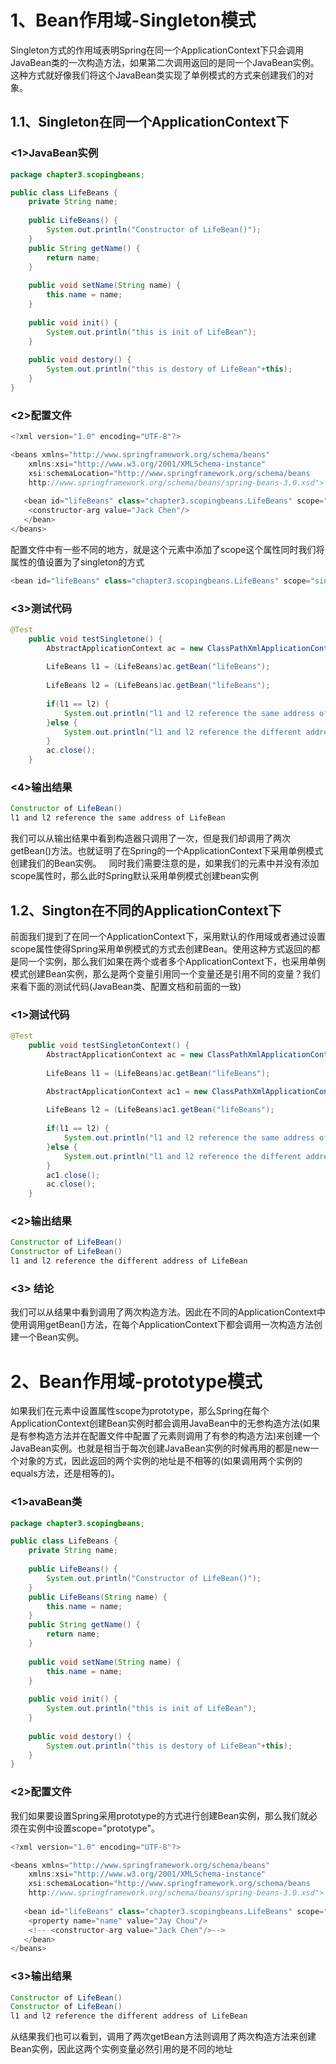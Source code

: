 # 1、Bean作用域-Singleton模式
Singleton方式的作用域表明Spring在同一个ApplicationContext下只会调用JavaBean类的一次构造方法，如果第二次调用返回的是同一个JavaBean实例。这种方式就好像我们将这个JavaBean类实现了单例模式的方式来创建我们的对象。
## 1.1、Singleton在同一个ApplicationContext下
### <1>JavaBean实例
```Java
package chapter3.scopingbeans;

public class LifeBeans {
	private String name;
	
	public LifeBeans() {
		System.out.println("Constructor of LifeBean()");
	}
	public String getName() {
		return name;
	}
	
	public void setName(String name) {
		this.name = name;
	}
	
	public void init() {
		System.out.println("this is init of LifeBean");
	}
	
	public void destory() {
		System.out.println("this is destory of LifeBean"+this);
	}
}
```
### <2>配置文件
```Java
<?xml version="1.0" encoding="UTF-8"?>

<beans xmlns="http://www.springframework.org/schema/beans"
    xmlns:xsi="http://www.w3.org/2001/XMLSchema-instance"
    xsi:schemaLocation="http://www.springframework.org/schema/beans
    http://www.springframework.org/schema/beans/spring-beans-3.0.xsd">
	
   <bean id="lifeBeans" class="chapter3.scopingbeans.LifeBeans" scope="singleton">
  	<constructor-arg value="Jack Chen"/>
   </bean>
</beans>
```
配置文件中有一些不同的地方，就是<bean>这个元素中添加了scope这个属性同时我们将属性的值设置为了singleton的方式
```Java
<bean id="lifeBeans" class="chapter3.scopingbeans.LifeBeans" scope="singleton">
```

### <3>测试代码
```Java
@Test
	public void testSingletone() {
		AbstractApplicationContext ac = new ClassPathXmlApplicationContext("LifeBeans.xml");
		
		LifeBeans l1 = (LifeBeans)ac.getBean("lifeBeans");
		
		LifeBeans l2 = (LifeBeans)ac.getBean("lifeBeans");
		
		if(l1 == l2) {
			System.out.println("l1 and l2 reference the same address of LifeBean");
		}else {
			System.out.println("l1 and l2 reference the different address of LifeBean");
		}
		ac.close();
	}
```
### <4>输出结果
```Java
Constructor of LifeBean()
l1 and l2 reference the same address of LifeBean
```
我们可以从输出结果中看到构造器只调用了一次，但是我们却调用了两次getBean()方法。也就证明了在Spring的一个ApplicationContext下采用单例模式创建我们的Bean实例。  
同时我们需要注意的是，如果我们的<bean>元素中并没有添加scope属性时，那么此时Spring默认采用单例模式创建bean实例

## 1.2、Sington在不同的ApplicationContext下
前面我们提到了在同一个ApplicationContext下，采用默认的作用域或者通过设置scope属性使得Spring采用单例模式的方式去创建Bean。使用这种方式返回的都是同一个实例，那么我们如果在两个或者多个ApplicationContext下，也采用单例模式创建Bean实例，那么是两个变量引用同一个变量还是引用不同的变量？我们来看下面的测试代码(JavaBean类、配置文档和前面的一致)
### <1>测试代码
```Java
@Test
	public void testSingletonContext() {
		AbstractApplicationContext ac = new ClassPathXmlApplicationContext("LifeBeans.xml");		
		
		LifeBeans l1 = (LifeBeans)ac.getBean("lifeBeans");

		AbstractApplicationContext ac1 = new ClassPathXmlApplicationContext("LifeBeans.xml");
		
		LifeBeans l2 = (LifeBeans)ac1.getBean("lifeBeans");
		
		if(l1 == l2) {
			System.out.println("l1 and l2 reference the same address of LifeBean");
		}else {
			System.out.println("l1 and l2 reference the different address of LifeBean");
		}
		ac1.close();
		ac.close();
	}
```
### <2>输出结果
```Java
Constructor of LifeBean()
Constructor of LifeBean()
l1 and l2 reference the different address of LifeBean
```
### <3> 结论
我们可以从结果中看到调用了两次构造方法。因此在不同的ApplicationContext中使用调用getBean()方法，在每个ApplicationContext下都会调用一次构造方法创建一个Bean实例。

# 2、Bean作用域-prototype模式
如果我们在<bean>元素中设置属性scope为prototype，那么Spring在每个ApplicationContext创建Bean实例时都会调用JavaBean中的无参构造方法(如果是有参构造方法并在配置文件中配置了<constructor-arg>元素则调用了有参的构造方法)来创建一个JavaBean实例。也就是相当于每次创建JavaBean实例的时候再用的都是new一个对象的方式，因此返回的两个实例的地址是不相等的(如果调用两个实例的equals方法，还是相等的)。
### <1>avaBean类
```Java
package chapter3.scopingbeans;

public class LifeBeans {
	private String name;
	
	public LifeBeans() {
		System.out.println("Constructor of LifeBean()");
	}
	public LifeBeans(String name) {
		this.name = name;
	}
	public String getName() {
		return name;
	}
	
	public void setName(String name) {
		this.name = name;
	}
	
	public void init() {
		System.out.println("this is init of LifeBean");
	}
	
	public void destory() {
		System.out.println("this is destory of LifeBean"+this);
	}
}
```

### <2>配置文件
我们如果要设置Spring采用prototype的方式进行创建Bean实例，那么我们就必须在<bean>实例中设置scope="prototype"。
```Java
<?xml version="1.0" encoding="UTF-8"?>

<beans xmlns="http://www.springframework.org/schema/beans"
    xmlns:xsi="http://www.w3.org/2001/XMLSchema-instance"
    xsi:schemaLocation="http://www.springframework.org/schema/beans
    http://www.springframework.org/schema/beans/spring-beans-3.0.xsd">
	
   <bean id="lifeBeans" class="chapter3.scopingbeans.LifeBeans" scope="prototype">
    <property name="name" value="Jay Chou"/> 
   	<!-- <constructor-arg value="Jack Chen"/>--> 
   </bean>
</beans>
```
### <3>输出结果
```Java
Constructor of LifeBean()
Constructor of LifeBean()
l1 and l2 reference the different address of LifeBean
```
从结果我们也可以看到，调用了两次getBean方法则调用了两次构造方法来创建Bean实例，因此这两个实例变量必然引用的是不同的地址






